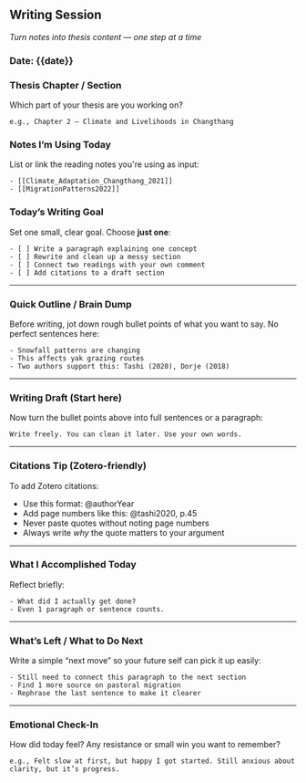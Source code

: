 ## Writing Session  
*Turn notes into thesis content — one step at a time*
### Date: {{date}}  

### Thesis Chapter / Section  
Which part of your thesis are you working on?  
```
e.g., Chapter 2 – Climate and Livelihoods in Changthang  
```

### Notes I’m Using Today  
List or link the reading notes you're using as input:  
```
- [[Climate_Adaptation_Changthang_2021]]  
- [[MigrationPatterns2022]]  
```


### Today’s Writing Goal  
Set one small, clear goal. Choose **just one**:
```
- [ ] Write a paragraph explaining one concept  
- [ ] Rewrite and clean up a messy section  
- [ ] Connect two readings with your own comment  
- [ ] Add citations to a draft section  
```

---

### Quick Outline / Brain Dump  
Before writing, jot down rough bullet points of what you want to say. No perfect sentences here:  
```
- Snowfall patterns are changing  
- This affects yak grazing routes  
- Two authors support this: Tashi (2020), Dorje (2018)  
```

---

### Writing Draft (Start here)  
Now turn the bullet points above into full sentences or a paragraph:  
```
Write freely. You can clean it later. Use your own words.  
```

---

### Citations Tip (Zotero-friendly)  
To add Zotero citations:  
- Use this format: @authorYear  
- Add page numbers like this: @tashi2020, p.45  
- Never paste quotes without noting page numbers  
- Always write *why* the quote matters to your argument

---

### What I Accomplished Today  
Reflect briefly:  
```
- What did I actually get done?  
- Even 1 paragraph or sentence counts.  
```

---

### What’s Left / What to Do Next  
Write a simple “next move” so your future self can pick it up easily:  
```
- Still need to connect this paragraph to the next section  
- Find 1 more source on pastoral migration  
- Rephrase the last sentence to make it clearer  
```

---

### Emotional Check-In  
How did today feel? Any resistance or small win you want to remember?  
```
e.g., Felt slow at first, but happy I got started. Still anxious about clarity, but it’s progress.  
```
